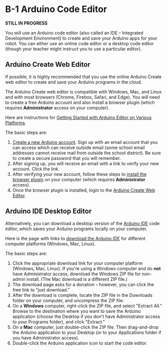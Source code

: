 # B-1 Arduino Code Editor

**STILL IN PROGRESS**

You will use an Arduino code editor \(also called an IDE – Integrated Development Environment\) to create and save your Arduino apps for your robot. You can either use an online code editor or a desktop code editor \(though your teacher might instruct you to use a particular editor\).

## Arduino Create Web Editor

If possible, it is highly recommended that you use the online Arduino Create web editor to create and save your Arduino programs in the cloud.

The Arduino Create web editor is compatible with Windows, Mac, and Linux and with most browsers \(Chrome, Firebox, Safari, and Edge\). You will need to create a free Arduino account and also install a browser plugin \(which requires **Administrator** access on your computer\).

Here are instructions for [Getting Started with Arduino Editor on Various Platforms](https://create.arduino.cc/projecthub/Arduino_Genuino/getting-started-with-arduino-web-editor-on-various-platforms-4b3e4a).

The basic steps are:

1. [Create a new Arduino account](https://auth.arduino.cc/register). Sign up with an email account that you can access which can receive outside email \(some school email addresses cannot receive mail from outside the school district\). Be sure to create a secure password that you will remember.
2. After signing up, you will receive an email with a link to verify your new account. Click the link.
3. After verifying your new account, follow these steps to [install the browser plugin](https://create.arduino.cc/getting-started/plugin) on your computer \(which requires **Administrator** access\).
4. Once the browser plugin is installed, login to the [Arduino Create Web Editor](https://create.arduino.cc/editor).

## Arduino IDE Desktop Editor

Alternatively, you can download a desktop version of the [Arduino IDE](https://www.arduino.cc/en/Main/Software) code editor, which saves your Arduino programs locally on your computer.

Here is the page with links to [download the Arduino IDE](https://www.arduino.cc/en/Main/Software) for different computer platforms \(Windows, Mac, Linux\).

The basic steps are:

1. Click the appropriate download link for your computer platform \(Windows, Mac, Linux\). If you're using a Windows computer and do **not** have Administrator access, download the Windows ZIP file for non-admin install. \(The Mac download is a different ZIP file.\)
2. The download page asks for a donation – however, you can click the free link to "just download."
3. After the download is complete, locate the ZIP file in the Downloads folder on your computer, and uncompress the ZIP file:
4. On a **Windows** computer, right-click the ZIP file, and select "Extract All." Browse to the destination  where you want to save the Arduino application \(choose the Desktop if you don't have Administrator access to your Programs folder\), and click "Extract."
5. On a **Mac** computer, just double-click the ZIP file. Then drag-and-drop the Arduino application to your Desktop \(or to your Applications folder if you have Administrator access\).
6. Double-click the Arduino application icon to start the code editor.

